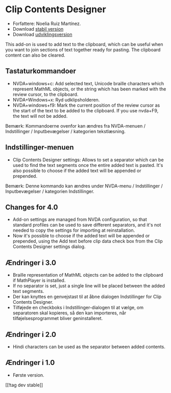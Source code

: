 # Clip Contents Designer #
*   Forfattere: Noelia Ruiz Martínez.
*   Download [stabil version][1]
*   Download [udviklingsversion][2]

This add-on is used to add text to the clipboard, which can be useful when
you want to join sections of text together ready for pasting.  The clipboard
content can also be cleared.

## Tastaturkommandoer ##
*   NVDA+windows+c: Add selected text, Unicode braille characters which
    represent MathML objects, or the string which has been marked with the
    review cursor, to the clipboard.
*   NVDA+Windows+x: Ryd udklipsholderen.
*   NVDA+windows+f9: Mark the current position of the review cursor as the
    start of the text to be added to the clipboard.  If you use nvda+F9, the
    text will not be added.

Bemærk: Kommandoerne ovenfor kan ændres fra NVDA-menuen / Indstillinger /
Inputbevægelser / kategorien tekstlæsning.

## Indstillinger-menuen ##
*   Clip Contents Designer settings: Allows to set a separator which can be used to find the text segments once the entire added text is pasted.
It's also possible to choose if the added text will be appended or prepended.

Bemærk: Denne kommando kan ændres under NVDA-menu / Indstillinger /
Inputbevægelser / kategorien Indstillinger.

## Changes for 4.0 ##
*   Add-on settings are managed from NVDA configuration, so that standard
    profiles can be used to save different separators, and it's not needed
    to copy the settings for importing at reinstallation.
*   Now it's possible to choose if the added text will be appended or
    prepended, using the Add text before clip data check box from the Clip
    Contents Designer settings dialog.

## Ændringer i 3.0 ##
*   Braille representation of MathML objects can be added to the clipboard
    if MathPlayer is installed.
*   If no separator is set, just a single line will be placed between the
    added text segments.
*   Der kan knyttes en genvejstast til at åbne dialogen Indstillinger for
    Clip Contents Designer.
*   Tilføjede en checkboks i Indstillinger-dialogen til at vælge, om
    separatoren skal kopieres, så den kan importeres, når
    tilføjelsesprogrammet bliver geninstalleret.

## Ændringer i 2.0 ##
*   Hindi characters can be used as the separator between added contents.

## Ændringer i 1.0 ##
*   Første version.

[[!tag dev stable]]

[1]: http://addons.nvda-project.org/files/get.php?file=ccd

[2]: http://addons.nvda-project.org/files/get.php?file=ccd-dev
